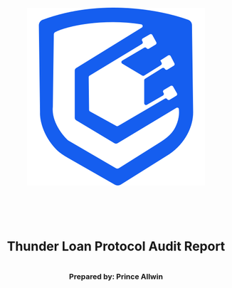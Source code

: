 <!DOCTYPE html>
<html>
<head>
<style>
    .full-page {
        width:  100%;
        height:  100vh; /* This will make the div take up the full viewport height */
        display: flex;
        flex-direction: column;
        justify-content: center;
        align-items: center;
    }
    .full-page img {
        max-width:  200;
        max-height:  200;
        margin-bottom: 5rem;
    }
    .full-page div{
        display: flex;
        flex-direction: column;
        justify-content: center;
        align-items: center;
    }
</style>
</head>
<body>

<div class="full-page">
    <img src="./logo.svg" alt="Logo">
    <div>
    <h1>Thunder Loan Protocol Audit Report</h1>
    <h3>Prepared by: Prince Allwin</h3>
    </div>
</div>

</body>
</html>

<!-- Your report starts here! -->

# Table of Contents
- [Table of Contents](#table-of-contents)
- [Protocol Summary](#protocol-summary)
- [Disclaimer](#disclaimer)
- [Risk Classification](#risk-classification)
- [Audit Details](#audit-details)
  - [Scope](#scope)
  - [Roles](#roles)
- [Executive Summary](#executive-summary)
  - [Issues found](#issues-found)
- [Findings](#findings)
  - [High](#high)
    - [\[H-1\] Erroneous `ThunderLoan::updateExchangeRate` in the `deposit` function causes protocol to think it has more fees that it really does, which blocks redemption and incorrectly sets the exchange rate.](#h-1-erroneous-thunderloanupdateexchangerate-in-the-deposit-function-causes-protocol-to-think-it-has-more-fees-that-it-really-does-which-blocks-redemption-and-incorrectly-sets-the-exchange-rate)
    - [\[H-2\] By calling a flashloan and then `ThunderLoan::deposit` instead of `ThunderLoan::repay` users can steal all funds from the protocol](#h-2-by-calling-a-flashloan-and-then-thunderloandeposit-instead-of-thunderloanrepay-users-can-steal-all-funds-from-the-protocol)
    - [\[H-3\] Mixing up variable location causes storage collisons in `ThunderLoan::s_flashLoanFee` and `ThunderLoan::s_currentlyFlashLoaning`, freesing protocol.](#h-3-mixing-up-variable-location-causes-storage-collisons-in-thunderloans_flashloanfee-and-thunderloans_currentlyflashloaning-freesing-protocol)
  - [Medium](#medium)
    - [\[M-2\] Using TSwap as price oracle leads to price and oracle manipulation attacks](#m-2-using-tswap-as-price-oracle-leads-to-price-and-oracle-manipulation-attacks)

# Protocol Summary


# Disclaimer

Prince Allwin and team makes all effort to find as many vulnerabilities in the code in the given time period, but holds no responsibilities for the findings provided in this document. A security audit by the team is not an endorsement of the underlying business or product. The audit was time-boxed and the review of the code was solely on the security aspects of the Solidity implementation of the contracts.

# Risk Classification

|            |        | Impact |        |     |
| ---------- | ------ | ------ | ------ | --- |
|            |        | High   | Medium | Low |
|            | High   | H      | H/M    | M   |
| Likelihood | Medium | H/M    | M      | M/L |
|            | Low    | M      | M/L    | L   |

We use the [CodeHawks](https://docs.codehawks.com/hawks-auditors/how-to-evaluate-a-finding-severity) severity matrix to determine severity. See the documentation for more details.

# Audit Details 

Commit Hash:
```
```

## Scope 

./src/

## Roles

# Executive Summary

## Issues found

| Severity | Number of issues found |
| -------- | ---------------------- |
| High     | 3                      |
| Medium   | 1                      |
| Low      | 0                      |
| Gas      | 0                      |
| Info     | 0                      |
|          |                        |
| Total    | 4                      |


# Findings

## High

### [H-1] Erroneous `ThunderLoan::updateExchangeRate` in the `deposit` function causes protocol to think it has more fees that it really does, which blocks redemption and incorrectly sets the exchange rate.

**Description:** In the ThunderLoan system, the `exchangeRate` is responsible for calculating the excahnge rate between assetTokens and underlying tokens. In a way, it's responsible for keeping track of how many fees to give to liquidity providers.

However, the `deposit` function, updates this rate, without collecting any fees.

```js
  function deposit(IERC20 token, uint256 amount) external revertIfZero(amount) revertIfNotAllowedToken(token) {
        AssetToken assetToken = s_tokenToAssetToken[token]; // e represent the shares of the pool
        uint256 exchangeRate = assetToken.getExchangeRate();
        uint256 mintAmount = (amount * assetToken.EXCHANGE_RATE_PRECISION()) / exchangeRate;
        
        emit Deposit(msg.sender, token, amount);
        assetToken.mint(msg.sender, mintAmount);

@>      uint256 calculatedFee = getCalculatedFee(token, amount);
@>      assetToken.updateExchangeRate(calculatedFee);

        token.safeTransferFrom(msg.sender, address(assetToken), amount);
    }
```

**Impact:**  There are several impacts to this bug.

1. The `redeem` function is blocked, because the protocol think the owed tokens is more than it has.
2. Rewards are incorrectly calculated, leading to liquidity providers potentialy getting way more or less than deserved.

**Proof of Concept:**

1. LP deposits
2. User takes out a flash loan
3. It is now impossible for LP to redeem.


<details>

<summary>Proof of Code</summary>

Place the following into `ThunderLoanTest.t.sol`

```js
	function testRedeemAfterLoan() public setAllowedToken hasDeposits {
        uint256 amountToBorrow = AMOUNT * 10;
        uint256 calculatedFee = thunderLoan.getCalculatedFee(tokenA, amountToBorrow);

        vm.startPrank(user);
        tokenA.mint(address(mockFlashLoanReceiver), calculatedFee);
        thunderLoan.flashloan(address(mockFlashLoanReceiver), tokenA, amountToBorrow, "");
        vm.stopPrank();

        uint256 amountToRedeem = type(uint256).max;
        vm.startPrank(liquidityProvider);
        thunderLoan.redeem(tokenA, amountToRedeem);
        vm.stopPrank();
    }
```

</details>

**Recommended Mitigation:** Remove the incorrectly updated exchange rate lines from `deposit`

```diff
	function deposit(IERC20 token, uint256 amount) external revertIfZero(amount) revertIfNotAllowedToken(token) {
        AssetToken assetToken = s_tokenToAssetToken[token];
        uint256 exchangeRate = assetToken.getExchangeRate();
        uint256 mintAmount = (amount * assetToken.EXCHANGE_RATE_PRECISION()) / exchangeRate;
        
        emit Deposit(msg.sender, token, amount);
        assetToken.mint(msg.sender, mintAmount);

-      uint256 calculatedFee = getCalculatedFee(token, amount);
-      assetToken.updateExchangeRate(calculatedFee);

        token.safeTransferFrom(msg.sender, address(assetToken), amount);
    }
```

### [H-2] By calling a flashloan and then `ThunderLoan::deposit` instead of `ThunderLoan::repay` users can steal all funds from the protocol

**Description:** Malicious user can call `ThunderLoan::flashloan` and take out a flashloan for the entire balance of the borrowed token then call `ThunderLoan::deposit` and desposit the entire balance with fee and then call `ThunderLoan::redeem` to redeem the entire balance.

**Impact:** Lost in funds deposited by the liquidity providers.

<details>

<summary>Proof of Code</summary>

- Test `testUseDepositInsteadOfRepayToStealFunds` from `ThunderLoanTest.t.sol`
- Which will drain the entire balance of the borrwed asset

<details>

**Recommended Mitigation:** Add a check in `deposit()` to make it impossible to use it in the same block of the flash loan. For example registring the `block.number` in a variable in flashloan() and checking it in deposit().

### [H-3] Mixing up variable location causes storage collisons in `ThunderLoan::s_flashLoanFee` and `ThunderLoan::s_currentlyFlashLoaning`, freesing protocol.

**Description:** `ThunderLoan.sol` has two variables in the following order.

```js
	uint256 private s_feePrecision;
    uint256 private s_flashLoanFee;
```

However, the upgraded contract `ThunderLoanUpgraded.sol` has them in a different order.

```js
	uint256 private s_flashLoanFee; 
    uint256 public constant FEE_PRECISION = 1e18;
```

Due to how Solidity storage works, after the upgrade the `s_flashLoanFee` will have the value of `s_feePrecision`. You cannot adjust the position of storage variables, and removing storage variables for constant variables, breaks the storage locations as well.

**Impact:** After the upgrade, the `s_flashLoanFee` will have the value of `s_feePrecision`. This means that users who take out flash loans right after an upgrade will be charged the wrong fee.

More importantly, the `s_currentlyFlashLoaning` mapping with storage in the wrong stoage slot.

**Proof of Concept:**

<details>
<summary>Proof of Code</summary>

Place the following into `ThunderLoanTest.t.sol`.

```js

	import { ThunderLoanUpgraded } from "../../src/upgradedProtocol/ThunderLoanUpgraded.sol";
	.
	.
	.

	function test_UpgradeBreaks() public {
        uint256 feeBeforeUpgrade = thunderLoan.getFee();
        vm.startPrank(thunderLoan.owner());
        ThunderLoanUpgraded upgraded = new ThunderLoanUpgraded();
        thunderLoan.upgradeToAndCall(address(upgraded), "");
        uint256 feeAfterUpgrade = thunderLoan.getFee();
        vm.stopPrank();

        console2.log("Fee Before: ", feeBeforeUpgrade);
        console2.log("Fee After: ", feeAfterUpgrade);

        assert(feeBeforeUpgrade != feeAfterUpgrade);
    }
```

You can also see the storage layout difference by running `forge inspect ThunderLoan storage` and `forge inspect ThunderLoanUpgraded storage`.

</details>

**Recommended Mitigation:** If you must remove the storage variable, leave it as blank as to not mess up the storage slots

```diff
-	uint256 private s_feePrecision;
-	uint256 public constant FEE_PRECISION = 1e18;
+	uint256 private s_blank;
+	uint256 private s_flashLoanFee; 
+   uint256 public constant FEE_PRECISION = 1e18;
```


## Medium

### [M-2] Using TSwap as price oracle leads to price and oracle manipulation attacks

**Description:** The TSwap protocol is a constant product formula based AMM (automated market maker). The price of a token is determined by how many reserves are on either side of the pool. Because of this, it is easy for malicious users to manipulate the price of a token by buying or selling a large amount of the token in the same transaction, essentially ignoring protocol fees. 

**Impact:** Liquidity providers will drastically reduced fees for providing liquidity. 

**Proof of Concept:** 

The following all happens in 1 transaction. 

1. User takes a flash loan from `ThunderLoan` for 1000 `tokenA`. They are charged the original fee `fee1`. During the flash loan, they do the following:
   1. User sells 1000 `tokenA`, tanking the price. 
   2. Instead of repaying right away, the user takes out another flash loan for another 1000 `tokenA`. 
      1. Due to the fact that the way `ThunderLoan` calculates price based on the `TSwapPool` this second flash loan is substantially cheaper. 
```javascript
    function getPriceInWeth(address token) public view returns (uint256) {
        address swapPoolOfToken = IPoolFactory(s_poolFactory).getPool(token);
@>      return ITSwapPool(swapPoolOfToken).getPriceOfOnePoolTokenInWeth();
    }
```
    3. The user then repays the first flash loan, and then repays the second flash loan.

I have created a proof of code located in my `audit-data` folder. It is too large to include here. 

Test name is `testOracleManipulation` inside `ThunderLoanTest.t.sol`

**Recommended Mitigation:** Consider using a different price oracle mechanism, like a Chainlink price feed with a Uniswap TWAP fallback oracle. 

